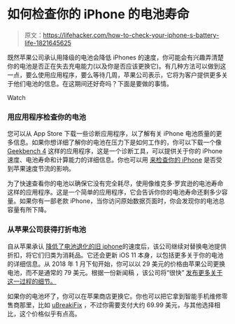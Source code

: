 # 如何检查你的 iPhone 的电池寿命

> 原文：<https://lifehacker.com/how-to-check-your-iphone-s-battery-life-1821645625>

既然苹果公司承认用降级的电池会降低 iPhones 的速度，你可能会有兴趣弄清楚你的电池是否正在失去充电能力(以及你是否应该更换它)。有几种方法可以做到这一点，要么使用应用程序，要么等待几周，苹果公司表示，它将为客户提供更多关于他们电池的信息。在这期间还好奇吗？下面是要做的事情。

Watch

### **用应用程序检查你的电池**

您可以从 App Store 下载一些诊断应用程序，以了解有关 iPhone 电池质量的更多信息。如果你想详细了解你的电池在压力下是如何工作的，你可以下载一个像 [Geekbench 4](https://itunes.apple.com/us/app/geekbench-4/id1130770356?mt=8) 这样的应用程序，这是一个诊断工具，可以提供关于你的 iPhone 速度、电池寿命和计算能力的详细信息。你也可以用 [来检查你的 iPhone](https://gizmodo.com/how-to-tell-if-your-iphone-battery-is-screwed-and-what-1821554872) 是否受到苹果速度节流的影响。

为了快速查看你的电池以确保它没有完全耗尽，使用像维克多·罗宾逊的电池寿命这样的应用程序。这是一个简单的应用程序，它会告诉你你的电池寿命还剩多少容量。如果你有一部老款 iPhone，当你访问原始数据页面时，你会发现你的电池总容量有所下降。

### **从苹果公司获得打折电池**

自从苹果承认 [降低了电池退化的旧 iphone](https://gizmodo.com/apple-says-poor-performance-in-aging-iphones-is-part-of-1821475602)的速度后，该公司继续对替换电池提供折扣，将它们归类为消耗品。它还会更新 iOS 11 本身，以包括更多关于你的电池的详细信息。从 2018 年 1 月下旬开始，你可以以 29 美元的价格由苹果公司更换电池，而不是通常的 79 美元。根据一份新闻稿 ，该公司将“很快” [发布更多关于这一过程的细节。](https://www.apple.com/iphone-battery-and-performance/)

如果你的电池坏了，你可以在苹果商店更换它。你也可以把它拿到智能手机维修零售商那里，比如 [uBreakiFix](https://www.ubreakifix.com/) ，不过你需要支付大约 69.99 美元，与其他选择相比，这个价格似乎有点高。
